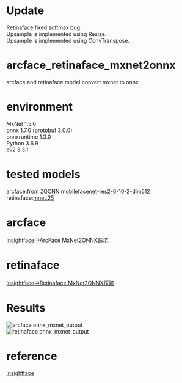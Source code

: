 # Update  
Retinaface fixed softmax bug.  
Upsample is implemented using Resize.  
Upsample is implemented using ConvTranspose.  

# arcface_retinaface_mxnet2onnx
arcface and retinaface model convert mxnet to onnx
# environment
MxNet 1.5.0  
onnx 1.7.0 (protobuf 3.0.0)  
onnxruntime 1.3.0  
Python 3.6.9  
cv2 3.3.1  
# tested models
arcface:from [ZQCNN](https://github.com/zuoqing1988/ZQCNN) [mobilefacenet-res2-6-10-2-dim512](https://pan.baidu.com/s/1_0O3kJ5dMmD-HdRwNR0Hpw#list/path=%2F)  
retinaface:[mnet.25](https://link.zhihu.com/?target=https%3A//github.com/deepinsight/insightface/issues/669)  

# arcface  
[Insightface中ArcFace MxNet2ONNX踩坑](https://zhuanlan.zhihu.com/p/165294876)  

# retinaface  
[Insightface中Retinaface MxNet2ONNX踩坑](https://zhuanlan.zhihu.com/p/166267806)  

# Results
![arcface onnx_mxnet_output](https://github.com/zheshipinyinMc/arcface_retinaface_mxnet2onnx/tree/master/Arcface/onnx_mxnet_output.jpg)  
![retinaface onnx_mxnet_output](https://github.com/zheshipinyinMc/arcface_retinaface_mxnet2onnx/tree/master/Retinaface/mxnet_onnx_result.jpg)  

# reference
[insightface](https://github.com/deepinsight/insightface)

